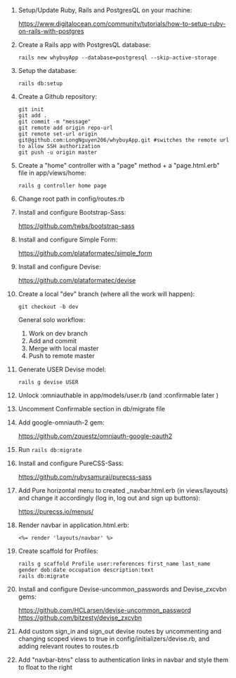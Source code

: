 1. Setup/Update Ruby, Rails and PostgresQL on your machine:

    https://www.digitalocean.com/community/tutorials/how-to-setup-ruby-on-rails-with-postgres
2. Create a Rails app with PostgresQL database:
    ```
    rails new whybuyApp --database=postgresql --skip-active-storage
    ```
3. Setup the database:
    ```
    rails db:setup
    ```
4. Create a Github repository:
    ```
    git init
    git add .
    git commit -m "message"
    git remote add origin repo-url
    git remote set-url origin git@github.com:LongNguyen206/whybuyApp.git #switches the remote url to allow SSH authorization
    git push -u origin master
    ```
5. Create a "home" controller with a "page" method + a "page.html.erb" file in app/views/home:
    ```
    rails g controller home page
    ```
6. Change root path in config/routes.rb
 
7. Install and configure Bootstrap-Sass:

    https://github.com/twbs/bootstrap-sass
8. Install and configure Simple Form:

    https://github.com/plataformatec/simple_form
9. Install and configure Devise:
    
    https://github.com/plataformatec/devise
10. Create a local "dev" branch (where all the work will happen):
    ```
    git checkout -b dev
    ```
    General solo workflow:
    1. Work on dev branch
    2. Add and commit
    3. Merge with local master
    4. Push to remote master
11. Generate USER Devise model:
    ```
    rails g devise USER
    ```
12. Unlock :omniauthable in app/models/user.rb (and :confirmable later )
13. Uncomment Confirmable section in db/migrate file
14. Add google-omniauth-2 gem:

    https://github.com/zquestz/omniauth-google-oauth2
15. Run `rails db:migrate`
16. Install and configure PureCSS-Sass:

    https://github.com/rubysamurai/purecss-sass
17. Add Pure horizontal menu to created _navbar.html.erb (in views/layouts) and change it accordingly (log in, log out and sign up buttons):

    https://purecss.io/menus/
18. Render navbar in application.html.erb:
    ```
    <%= render 'layouts/navbar' %>
    ```
19. Create scaffold for Profiles:
    ```
    rails g scaffold Profile user:references first_name last_name gender dob:date occupation description:text
    rails db:migrate
    ```
20. Install and configure Devise-uncommon_passwords and Devise_zxcvbn gems:

    https://github.com/HCLarsen/devise-uncommon_password
    https://github.com/bitzesty/devise_zxcvbn
21. Add custom sign_in and sign_out devise routes by uncommenting and changing scoped views to true in config/initializers/devise.rb, and adding relevant routes to routes.rb
22. Add "navbar-btns" class to authentication links in navbar and style them to float to the right

